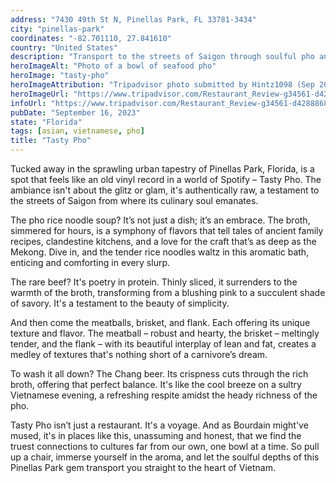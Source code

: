 ```yaml
---
address: "7430 49th St N, Pinellas Park, FL 33781-3434"
city: "pinellas-park"
coordinates: "-82.701110, 27.841610"
country: "United States"
description: "Transport to the streets of Saigon through soulful pho and other classic dishes"
heroImageAlt: "Photo of a bowl of seafood pho"
heroImage: "tasty-pho"
heroImageAttribution: "Tripadvisor photo submitted by Hintz1098 (Sep 2015)"
heroImageUrl: "https://www.tripadvisor.com/Restaurant_Review-g34561-d4288868-Reviews-Tasty_Pho-Pinellas_Park_Florida.html#photos;aggregationId=101&albumid=101&filter=7&ff=151952815"
infoUrl: "https://www.tripadvisor.com/Restaurant_Review-g34561-d4288868-Reviews-Tasty_Pho-Pinellas_Park_Florida.html"
pubDate: "September 16, 2023"
state: "Florida"
tags: [asian, vietnamese, pho]
title: "Tasty Pho"
---
```


Tucked away in the sprawling urban tapestry of Pinellas Park, Florida, is a spot that feels like an old vinyl record in a world of Spotify – Tasty Pho. The ambiance isn't about the glitz or glam, it's authentically raw, a testament to the streets of Saigon from where its culinary soul emanates.

The pho rice noodle soup? It’s not just a dish; it’s an embrace. The broth, simmered for hours, is a symphony of flavors that tell tales of ancient family recipes, clandestine kitchens, and a love for the craft that’s as deep as the Mekong. Dive in, and the tender rice noodles waltz in this aromatic bath, enticing and comforting in every slurp.

The rare beef? It's poetry in protein. Thinly sliced, it surrenders to the warmth of the broth, transforming from a blushing pink to a succulent shade of savory. It's a testament to the beauty of simplicity.

And then come the meatballs, brisket, and flank. Each offering its unique texture and flavor. The meatball – robust and hearty, the brisket – meltingly tender, and the flank – with its beautiful interplay of lean and fat, creates a medley of textures that's nothing short of a carnivore’s dream.

To wash it all down? The Chang beer. Its crispness cuts through the rich broth, offering that perfect balance. It's like the cool breeze on a sultry Vietnamese evening, a refreshing respite amidst the heady richness of the pho.

Tasty Pho isn’t just a restaurant. It's a voyage. And as Bourdain might've mused, it's in places like this, unassuming and honest, that we find the truest connections to cultures far from our own, one bowl at a time. So pull up a chair, immerse yourself in the aroma, and let the soulful depths of this Pinellas Park gem transport you straight to the heart of Vietnam.
